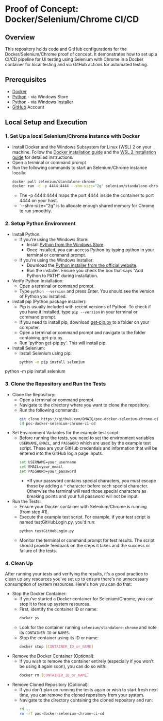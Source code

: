 # Proof of Concept: Docker/Selenium/Chrome CI/CD

## Overview
This repository holds code and GitHub configurations for the Docker/Selenium/Chrome proof of concept.
It demonstrates how to set up a CI/CD pipeline for UI testing using Selenium with Chrome in a Docker container for local testing and via GitHub actions for automated testing.

## Prerequisites
- [Docker](https://docs.docker.com/desktop/install/windows-install/)
- [Python](https://apps.microsoft.com/store/detail/python-312/9NCVDN91XZQP) - via Windows Store
- [Python](https://www.python.org/downloads/) - via Windows Installer
- [GitHub](https://github.com/) Account

## Local Setup and Execution

### 1. Set Up a local Selenium/Chrome instance with Docker
- Install Docker and the Windows Subsystem for Linux (WSL) 2 on your machine. Follow the [Docker installation guide](https://docs.docker.com/get-docker/) and the [WSL 2 installation guide](https://docs.microsoft.com/en-us/windows/wsl/install) for detailed instructions.
- Open a terminal or command prompt
- Run the following commands to start an Selenium/Chrome instance locally:
    ```sh
    docker pull selenium/standalone-chrome
    docker run -d -p 4444:4444 --shm-size="2g" selenium/standalone-chrome
    ```
    - The -p 4444:4444 maps the port 4444 inside the container to port 4444 on your host.
    - '--shm-size="2g" is to allocate enough shared memory for Chrome to run smoothly.

### 2. Setup Python Environment
- Install Python:
    - If you're using the Windows Store:
        - Install [Python from the Windows Store](https://apps.microsoft.com/store/detail/python-312/9NCVDN91XZQP).
        - Once installed, you can access Python by typing python in your terminal or command prompt.
    - If you're using the Windows Installer:
        - Download the [Python installer from the official website](https://www.python.org/downloads/).
        - Run the installer. Ensure you check the box that says "Add Python to PATH" during installation.
- Verify Python Installation:
    - Open a terminal or command prompt.
    - Type `python --version` and press Enter. You should see the version of Python you installed.
- Install pip (Python package installer):
    - Pip is usually included with recent versions of Python. To check if you have it installed, type `pip --version` in your terminal or command prompt.
    - If you need to install pip, download [get-pip.py](https://bootstrap.pypa.io/get-pip.py) to a folder on your computer.
    - Open a terminal or command prompt and navigate to the folder containing get-pip.py.
    - Run 'python get-pip.py'. This will install pip.
- Install Selenium:
    - Install Selenium using pip:
        ```sh
        python -m pip install selenium
        ```

python -m pip install selenium

### 3. Clone the Repository and Run the Tests
- Clone the Repository:
    - Open a terminal or command prompt.
    - Navigate to the directory where you want to clone the repository.
    - Run the following commands:
        ```sh
        git clone https://github.com/DMAIQ/poc-docker-selenium-chrome-ci-cd.git
        cd poc-docker-selenium-chrome-ci-cd
        ```
- Set Environment Variables for the example test script:
    - Before running the tests, you need to set the environment variables `USERNAME`, `EMAIL`, and `PASSWORD` which are used by the example test script. These are your GitHub credentials and information that will be entered into the GitHub login page inputs.
        ```sh
        set USERNAME=your_username
        set EMAIL=your_email
        set PASSWORD=your_password
        ```
        - *If your password contains special characters, you must escape those by adding a `^` character before each special character. Otherwise the terminal will read those special characters as breaking points and your full password will not be input.
- Run the Tests:
    - Ensure your Docker container with Selenium/Chrome is running (from step #1).
    - Execute the example test script. For example, if your test script is named testGitHubLogin.py, you'd run:
        ```sh
        python testGitHubLogin.py
        ```
    - Monitor the terminal or command prompt for test results. The script should provide feedback on the steps it takes and the success or failure of the tests.

### 4. Clean Up
After running your tests and verifying the results, it's a good practice to clean up any resources you've set up to ensure there's no unnecessary consumption of system resources. Here's how you can do that:
- Stop the Docker Container:
    - If you've started a Docker container for Selenium/Chrome, you can stop it to free up system resources.
    - First, identify the container ID or name:
        ```sh
        docker ps
        ```
    - Look for the container running `selenium/standalone-chrome` and note its `CONTAINER ID` or `NAMES`.
    - Stop the container using its ID or name:
        ```sh
        docker stop [CONTAINER_ID_or_NAME]
        ```
- Remove the Docker Container (Optional):
    - If you wish to remove the container entirely (especially if you won't be using it again soon), you can do so with:
        ```sh
        docker rm [CONTAINER_ID_or_NAME]
        ```
- Remove Cloned Repository (Optional):
    - If you don't plan on running the tests again or wish to start fresh next time, you can remove the cloned repository from your system.
    - Navigate to the directory containing the cloned repository and run:
        ```sh
        cd ..
        rm -rf poc-docker-selenium-chrome-ci-cd
        ```
